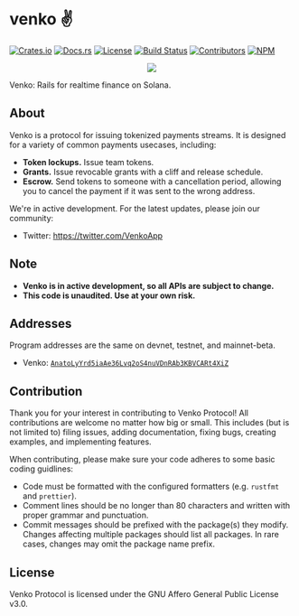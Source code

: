 # venko ✌️

[![Crates.io](https://img.shields.io/crates/v/venko)](https://crates.io/crates/venko)
[![Docs.rs](https://img.shields.io/docsrs/venko)](https://docs.rs/venko)
[![License](https://img.shields.io/crates/l/venko)](https://github.com/VenkoApp/venko/blob/master/LICENSE)
[![Build Status](https://img.shields.io/github/workflow/status/VenkoApp/venko/E2E/master)](https://github.com/VenkoApp/venko/actions/workflows/programs-e2e.yml?query=branch%3Amaster)
[![Contributors](https://img.shields.io/github/contributors/VenkoApp/venko)](https://github.com/VenkoApp/venko/graphs/contributors)
[![NPM](https://img.shields.io/npm/v/@venkoapp/venko)](https://www.npmjs.com/package/@venkoapp/venko)

<p align="center">
    <img src="https://raw.githubusercontent.com/VenkoApp/venko/master/images/banner.png" />
</p>

Venko: Rails for realtime finance on Solana.

## About

Venko is a protocol for issuing tokenized payments streams. It is designed for a variety
of common payments usecases, including:

- **Token lockups.** Issue team tokens.
- **Grants.** Issue revocable grants with a cliff and release schedule.
- **Escrow.** Send tokens to someone with a cancellation period, allowing you to cancel the payment if it was sent to the wrong address.

We're in active development. For the latest updates, please join our community:

- Twitter: <https://twitter.com/VenkoApp>

## Note

- **Venko is in active development, so all APIs are subject to change.**
- **This code is unaudited. Use at your own risk.**

## Addresses

Program addresses are the same on devnet, testnet, and mainnet-beta.

- Venko: [`AnatoLyYrd5iaAe36Lvq2oS4nuVDnRAb3KBVCARt4XiZ`](https://explorer.solana.com/address/AnatoLyYrd5iaAe36Lvq2oS4nuVDnRAb3KBVCARt4XiZ)

## Contribution

Thank you for your interest in contributing to Venko Protocol! All contributions are welcome no matter how big or small. This includes
(but is not limited to) filing issues, adding documentation, fixing bugs, creating examples, and implementing features.

When contributing, please make sure your code adheres to some basic coding guidlines:

- Code must be formatted with the configured formatters (e.g. `rustfmt` and `prettier`).
- Comment lines should be no longer than 80 characters and written with proper grammar and punctuation.
- Commit messages should be prefixed with the package(s) they modify. Changes affecting multiple packages should list all packages. In rare cases, changes may omit the package name prefix.

## License

Venko Protocol is licensed under the GNU Affero General Public License v3.0.
